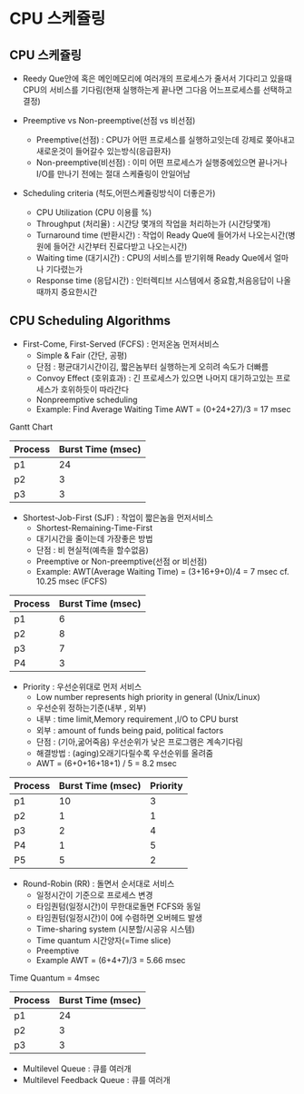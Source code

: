 # CPU 스케쥴링

## CPU 스케쥴링
- Reedy Que안에 혹은 메인메모리에 여러개의 프로세스가 줄서서 기다리고 있을때 CPU의 서비스를 기다림(현재 실행하는게 끝나면 그다음 어느프로세스를 선택하고 결정)

+ Preemptive vs Non-preemptive(선점 vs 비선점)
    - Preemptive(선점) : CPU가 어떤 프로세스를 실행하고잇는데 강제로 쫒아내고 새로운것이 들어갈수 있는방식(응급환자)
    - Non-preemptive(비선점) : 이미 어떤 프로세스가 실행중에있으면 끝나거나 I/O를 만나기 전에는 절대 스케쥴링이 안일어남

+ Scheduling criteria (척도,어떤스케쥴링방식이 더좋은가)
    - CPU Utilization (CPU 이용률 %) 
    - Throughput (처리율) : 시간당 몇개의 작업을 처리하는가 (시간당몇개)
    - Turnaround time (반환시간) : 작업이 Ready Que에 들어가서 나오는시간(병원에 들어간 시간부터 진료다받고 나오는시간) 
    - Waiting time (대기시간) : CPU의 서비스를 받기위해  Ready Que에서 얼마나 기다렸는가
    - Response time (응답시간) : 인터렉티브 시스템에서 중요함,처음응답이 나올때까지 중요한시간

## CPU Scheduling Algorithms

+ First-Come, First-Served (FCFS) : 먼저온놈 먼저서비스
    - Simple & Fair (간단, 공평)
    - 단점 : 평균대기시간이김, 짧은놈부터 실행하는게 오히려 속도가 더빠름    
    - Convoy Effect (호위효과) : 긴 프로세스가 있으면 나머지 대기하고있는 프로세스가 호위하듯이 따라간다
    - Nonpreemptive scheduling
    - Example: Find Average Waiting Time
        AWT = (0+24+27)/3 = 17 msec

Gantt Chart 

|Process|Burst Time (msec)|
|----|-----|        
|p1|24|
|p2|3|
|p3|3|


+ Shortest-Job-First (SJF) : 작업이 짧은놈을 먼저서비스
    - Shortest-Remaining-Time-First
    - 대기시간을 줄이는데 가장좋은 방법
    - 단점 : 비 현실적(예측을 할수없음)
    - Preemptive or Non-preemptive(선점 or 비선점)
    - Example: AWT(Average Waiting Time) = (3+16+9+0)/4 = 7 msec
            cf. 10.25 msec (FCFS)

|Process|Burst Time (msec)|
|----|-----|        
|p1|6|
|p2|8|
|p3|7|
|P4|3|



+ Priority : 우선순위대로 먼저 서비스
    - Low number represents high priority in general (Unix/Linux)
    - 우선순위 정하는기준(내부 , 외부)
    - 내부 : time limit,Memory requirement ,I/O to CPU burst
    - 외부 : amount of funds being paid, political factors
    - 단점 : (기아,굶어죽음) 우선순위가 낮은 프로그램은 계속기다림
    - 해결방법 : (aging)오래기다릴수록 우선순위를 올려줌
    - AWT = (6+0+16+18+1) / 5 = 8.2 msec 

|Process|Burst Time (msec)|Priority|
|----|-----|-----|        
|p1|10|3|
|p2|1|1|
|p3|2|4|
|P4|1|5|
|P5|5|2|


+ Round-Robin (RR) : 돌면서 순서대로 서비스
    - 일정시간이 기준으로 프로세스 변경 
    - 타임퀀텀(일정시간)이 무한대로돌면 FCFS와 동일
    - 타임퀀텀(일정시간)이 0에 수렴하면 오버헤드 발생
    - Time-sharing system (시분할/시공유 시스템)
    - Time quantum 시간양자(=Time slice)
    - Preemptive
    - Example AWT = (6+4+7)/3 = 5.66 msec
    
Time Quantum = 4msec

|Process|Burst Time (msec)|
|----|-----|        
|p1|24|
|p2|3|
|p3|3|

+ Multilevel Queue : 큐를 여러개
+ Multilevel Feedback Queue : 큐를 여러개
